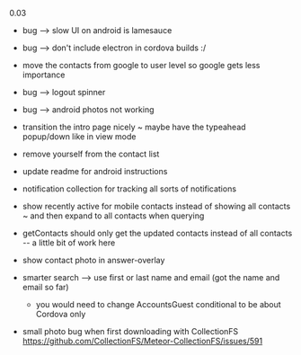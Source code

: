 0.03
- bug --> slow UI on android is lamesauce
- bug --> don't include electron in cordova builds :/
- move the contacts from google to user level so google gets less importance
- bug --> logout spinner
- bug --> android photos not working
- transition the intro page nicely ~ maybe have the typeahead popup/down like in view mode
- remove yourself from the contact list
- update readme for android instructions
- notification collection for tracking all sorts of notifications
- show recently active for mobile contacts instead of showing all contacts ~ and then expand to all contacts when querying

- getContacts should only get the updated contacts instead of all contacts -- a little bit of work here
- show contact photo in answer-overlay
- smarter search --> use first or last name and email (got the name and email so far)
  - you would need to change AccountsGuest conditional to be about Cordova only
- small photo bug when first downloading with CollectionFS
https://github.com/CollectionFS/Meteor-CollectionFS/issues/591
